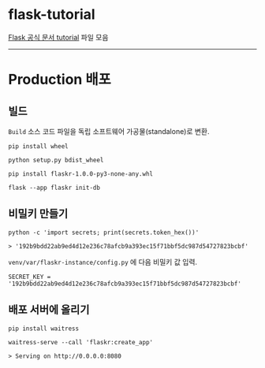 # flask-tutorial
[Flask 공식 문서 tutorial](https://flask.palletsprojects.com/en/2.2.x/tutorial/) 파일 모음

---

# Production 배포


## 빌드

`Build`
소스 코드 파일을 독립 소프트웨어 가공물(standalone)로 변환.

```
pip install wheel
```

```
python setup.py bdist_wheel
```

```
pip install flaskr-1.0.0-py3-none-any.whl
```

```
flask --app flaskr init-db
```


## 비밀키 만들기

```
python -c 'import secrets; print(secrets.token_hex())'

> '192b9bdd22ab9ed4d12e236c78afcb9a393ec15f71bbf5dc987d54727823bcbf'
```

`venv/var/flaskr-instance/config.py` 에 다음 비밀키 값 입력.
```
SECRET_KEY = '192b9bdd22ab9ed4d12e236c78afcb9a393ec15f71bbf5dc987d54727823bcbf'
```

## 배포 서버에 올리기

```
pip install waitress
```

```
waitress-serve --call 'flaskr:create_app'

> Serving on http://0.0.0.0:8080
```